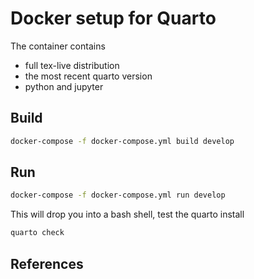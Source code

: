 # Docker setup for Quarto

The container contains
- full tex-live distribution
- the most recent quarto version
- python and jupyter


## Build

```bash
docker-compose -f docker-compose.yml build develop
```

## Run

```bash
docker-compose -f docker-compose.yml run develop
```

This will drop you into a bash shell, test the quarto install

```bash
quarto check
```

## References

[](https://www.r-bloggers.com/2022/07/how-to-set-up-quarto-with-docker-part-1-static-content/)
[](https://github.com/analythium/quarto-docker-examples)